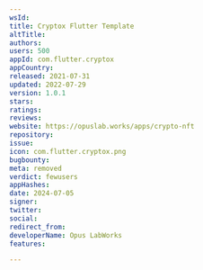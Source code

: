 ```yaml
---
wsId: 
title: Cryptox Flutter Template
altTitle: 
authors: 
users: 500
appId: com.flutter.cryptox
appCountry: 
released: 2021-07-31
updated: 2022-07-29
version: 1.0.1
stars: 
ratings: 
reviews: 
website: https://opuslab.works/apps/crypto-nft
repository: 
issue: 
icon: com.flutter.cryptox.png
bugbounty: 
meta: removed
verdict: fewusers
appHashes: 
date: 2024-07-05
signer: 
twitter: 
social: 
redirect_from: 
developerName: Opus LabWorks
features: 

---
```


